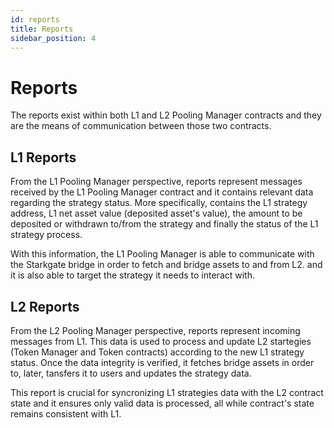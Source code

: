 ```yaml
---
id: reports
title: Reports
sidebar_position: 4
---
```


# Reports

The reports exist within both L1 and L2 Pooling Manager contracts and they are the means of communication between those two contracts.

## L1 Reports

From the L1 Pooling Manager perspective, reports represent messages received by the L1 Pooling Manager contract and it contains relevant data regarding the strategy status.
More specifically, contains the L1 strategy address, L1 net asset value (deposited asset's value), the amount to be deposited or withdrawn to/from the strategy and finally the status of the L1 strategy process.

With this information, the L1 Pooling Manager is able to communicate with the Starkgate bridge in order to fetch and bridge assets to and from L2. and it is also able to target the strategy it needs to interact with.

## L2 Reports

From the L2 Pooling Manager perspective, reports represent incoming messages from L1. This data is used to process and update L2 startegies (Token Manager and Token contracts) according to the new L1 strategy status. Once the data integrity is verified, it fetches bridge assets in order to, later, tansfers it to users and updates the strategy data.

This report is crucial for syncronizing L1 strategies data with the L2 contract state and it ensures only valid data is processed, all while contract's state remains consistent with L1.
